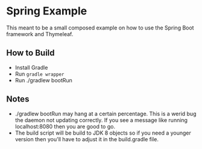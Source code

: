 # Spring Example 

This meant to be a small composed example on how to use the Spring Boot framework and Thymeleaf. 

## How to Build

- Install Gradle
- Run `gradle wrapper` 
- Run ./gradlew bootRun

## Notes 

- ./gradlew bootRun may hang at a certain percentage. This is a werid bug the daemon not updating correctly. If you see a message like running localhost:8080 then you are good to go. 
- The build script will be build to JDK 8 objects so if you need a younger version then you'll have to adjust it in the build.gradle file. 





